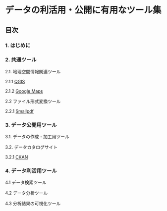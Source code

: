 ﻿# データの利活用・公開に有用なツール集

## 目次

### 1. はじめに

### 2. 共通ツール

2.1. 地理空間情報関連ツール

  2.1.1 [QGIS](tools-qgis.md)

  2.1.2 [Google Maps](tools-gmap.md)

2.2 ファイル形式変換ツール

  2.2.1 [Smallpdf](tools-smappdf.md)

### 3. データ公開用ツール

3.1. データの作成・加工用ツール

3.2. データカタログサイト

  3.2.1 [CKAN](tools-ckan.md)

### 4. データ利活用ツール

4.1 データ検索ツール

4.2 データ分析ツール

4.3 分析結果の可視化ツール
